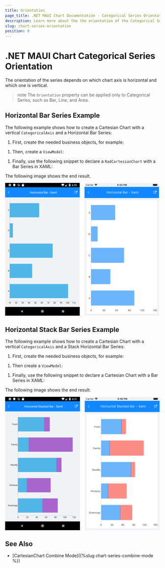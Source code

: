 ```yaml
---
title: Orientation
page_title: .NET MAUI Chart Documentation - Categorical Series Orientation
description: Learn more about the the orientation of the Categorical Series in the Telerik UI for .NET MAUI Chart control.
slug: chart-series-orientation
position: 0
---
```


# .NET MAUI Chart Categorical Series Orientation

The orientation of the series depends on which chart axis is horizontal and which one is vertical.

>note The `Orientation` property can be applied only to Categorical Series, such as Bar, Line, and Area.

## Horizontal Bar Series Example

The following example shows how to create a Cartesian Chart with a vertical `CategoricalAxis` and a Horizontal Bar Series:

1. First, create the needed business objects, for example:

 <snippet id='categorical-data-model' />


1. Then, create a `ViewModel`:

 <snippet id='chart-series-categorical-data-view-model' />


1. Finally, use the following snippet to declare a `RadCartesianChart` with a Bar Series in XAML:

 <snippet id='chart-series-barhorizontal-xaml' />



The following image shows the end result.

![Horizontal BarSeries](images/chart-series-features-horizontal-series.png)

## Horizontal Stack Bar Series Example

The following example shows how to create a Cartesian Chart with a vertical `CategoricalAxis` and a Stack Horizontal Bar Series:

1. First, create the needed business objects, for example:

 <snippet id='categorical-data-model' />

1. Then create a `ViewModel`:

 <snippet id='chart-series-series-categorical-view-model' />

1. Finally, use the following snippet to declare a Cartesian Chart with a Bar Series in XAML:

 <snippet id='chart-series-stackbarhorizontal-xaml' />


The following image shows the end result:

![Horizontal BarSeries](images/chart-series-features-horizontal-stack-series.png)

## See Also

- [CartesianChart Combine Mode]({%slug chart-series-combine-mode %})
